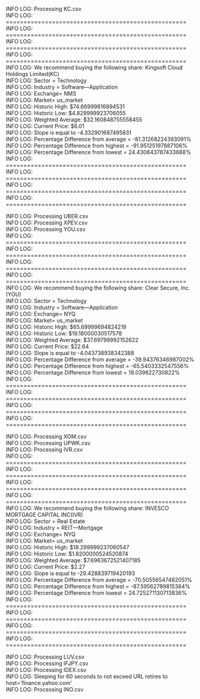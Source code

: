 INFO LOG: Processing KC.csv  
INFO LOG: ===================================================  
INFO LOG: ===================================================  
INFO LOG: ===================================================  
INFO LOG: ===================================================  
INFO LOG: We recommend buying the following share: Kingsoft Cloud Holdings Limited(KC)  
INFO LOG: Sector = Technology  
INFO LOG: Industry = Software—Application  
INFO LOG: Exchange= NMS  
INFO LOG: Market= us_market  
INFO LOG: Historic High: $74.66999816894531  
INFO LOG: Historic Low: $4.829999923706055  
INFO LOG: Weighted Average: $32.160848755558455  
INFO LOG: Current Price: $6.01  
INFO LOG: Slope is equal to -4.332901687495831  
INFO LOG: Percentage Difference from average = -81.31268224393091%  
INFO LOG: Percentage Difference from highest = -91.95125197887106%  
INFO LOG: Percentage Difference from lowest = 24.430643787433688%  
INFO LOG: ===================================================  
INFO LOG: ===================================================  
INFO LOG: ===================================================  
INFO LOG: ===================================================


  
INFO LOG: Processing UBER.csv  
INFO LOG: Processing XPEV.csv  
INFO LOG: Processing YOU.csv  
INFO LOG: ===================================================  
INFO LOG: ===================================================  
INFO LOG: ===================================================  
INFO LOG: ===================================================  
INFO LOG: We recommend buying the following share: Clear Secure, Inc.(YOU)  
INFO LOG: Sector = Technology  
INFO LOG: Industry = Software—Application  
INFO LOG: Exchange= NYQ  
INFO LOG: Market= us_market  
INFO LOG: Historic High: $65.69999694824219  
INFO LOG: Historic Low: $19.18000030517578  
INFO LOG: Weighted Average: $37.69799992152622  
INFO LOG: Current Price: $22.64  
INFO LOG: Slope is equal to -4.043738938342388  
INFO LOG: Percentage Difference from average = -39.94376346987002%  
INFO LOG: Percentage Difference from highest = -65.5403332547556%  
INFO LOG: Percentage Difference from lowest = 18.039622730822%  
INFO LOG: ===================================================  
INFO LOG: ===================================================  
INFO LOG: ===================================================  
INFO LOG: ===================================================


  
INFO LOG: Processing XOM.csv  
INFO LOG: Processing UPWK.csv  
INFO LOG: Processing IVR.csv  
INFO LOG: ===================================================  
INFO LOG: ===================================================  
INFO LOG: ===================================================  
INFO LOG: ===================================================  
INFO LOG: We recommend buying the following share: INVESCO MORTGAGE CAPITAL INC(IVR)  
INFO LOG: Sector = Real Estate  
INFO LOG: Industry = REIT—Mortgage  
INFO LOG: Exchange= NYQ  
INFO LOG: Market= us_market  
INFO LOG: Historic High: $18.299999237060547  
INFO LOG: Historic Low: $1.8200000524520874  
INFO LOG: Weighted Average: $7.6963672521407185  
INFO LOG: Current Price: $2.27  
INFO LOG: Slope is equal to -29.428839719420193  
INFO LOG: Percentage Difference from average = -70.50556547482051%  
INFO LOG: Percentage Difference from highest = -87.59562789815384%  
INFO LOG: Percentage Difference from lowest = 24.725271130713836%  
INFO LOG: ===================================================  
INFO LOG: ===================================================  
INFO LOG: ===================================================  
INFO LOG: ===================================================


  
INFO LOG: Processing LUV.csv  
INFO LOG: Processing IFJPY.csv  
INFO LOG: Processing IDEX.csv  
INFO LOG: Sleeping for 60 seconds to not exceed URL retires to host='finance.yahoo.com'  
INFO LOG: Processing INO.csv  
